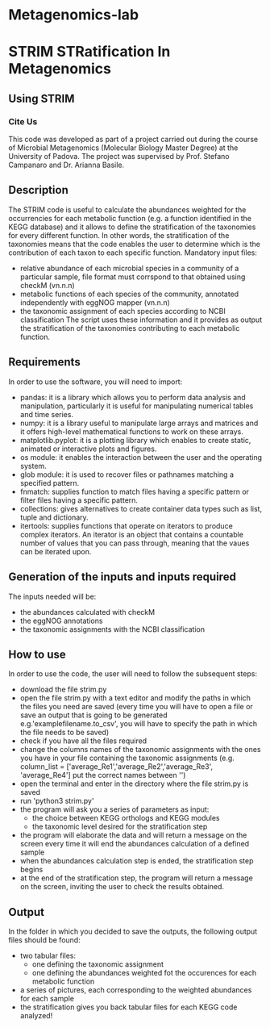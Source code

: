 # Metagenomics-lab
# **STRIM STRatification In Metagenomics** 

## Using STRIM

### Cite Us
This code was developed as part of a project carried out during the course of Microbial Metagenomics (Molecular Biology Master Degree) at the University of Padova. The project was supervised by Prof. Stefano Campanaro and Dr. Arianna Basile.

## **Description**
The STRIM code is useful to calculate the abundances weighted for the occurrencies for each metabolic function (e.g. a function identified in the KEGG database) and it allows to define the stratification of the taxonomies for every different function. In other words, the stratification of the taxonomies means that the code enables the user to determine which is the contribution of each taxon to each specific function.
Mandatory input files:
* relative abundance of each microbial species in a community of a particular sample, file format must corrspond to that obtained using checkM (vn.n.n) 
* metabolic functions of each species of the community, annotated independently with eggNOG mapper (vn.n.n)
* the taxonomic assignment of each species according to NCBI classification
The script uses these information and it provides as output the stratification of the taxonomies contributing to each metabolic function.

## Requirements
In order to use the software, you will need to import:
* pandas: it is a library which allows you to perform data analysis and manipulation, particularly it is useful for manipulating numerical tables and time series.
* numpy: it is a library useful to manipulate large arrays and matrices and it offers high-level mathematical functions to work on these arrays.
* matplotlib.pyplot: it is a plotting library which enables to create static, animated or interactive plots and figures.
* os module: it enables the interaction between the user and the operating system.
* glob module: it is used to recover files or pathnames matching a specified pattern.
* fnmatch: supplies function to match files having a specific pattern or filter files having a specific pattern.
* collections: gives alternatives to create container data types such as list, tuple and dictionary.
* itertools: supplies functions that operate on iterators to produce complex iterators. An iterator is an object that contains a countable number of values that you can pass through, meaning that the vaues can be iterated upon. 

## Generation of the inputs and inputs required
The inputs needed will be:
* the abundances calculated with checkM
* the eggNOG annotations
* the taxonomic assignments with the NCBI classification

## How to use 
In order to use the code, the user will need to follow the subsequent steps:
* download the file strim.py
* open the file strim.py with a text editor and modify the paths in which the files you need are saved (every time you will have to open a file or save an output that is going to be generated e.g.'examplefilename.to_csv', you will have to specify the path in which the file needs to be saved)
* check if you have all the files required 
* change the columns names of the taxonomic assignments with the ones you have in your file containing the taxonomic assignments (e.g. column_list = ['average_Re1','average_Re2','average_Re3', 'average_Re4'] put the correct names between '')
* open the terminal and enter in the directory where the file strim.py is saved
* run 'python3 strim.py'
* the program will ask you a series of parameters as input:
  - the choice between KEGG orthologs and KEGG modules
  - the taxonomic level desired for the stratification step
* the program will elaborate the data and will return a message on the screen every time it will end the abundances calculation of a defined sample
* when the abundances calculation step is ended, the stratification step begins
* at the end of the stratification step, the program will return a message on the screen, inviting the user to check the results obtained.

## Output
In the folder in which you decided to save the outputs, the following output files should be found:
* two tabular files:
  - one defining the taxonomic assignment
  - one defining the abundances weighted fot the occurences for each metabolic function
* a series of pictures, each corresponding to the weighted abundances for each sample
* the stratification gives you back tabular files for each KEGG code analyzed!
